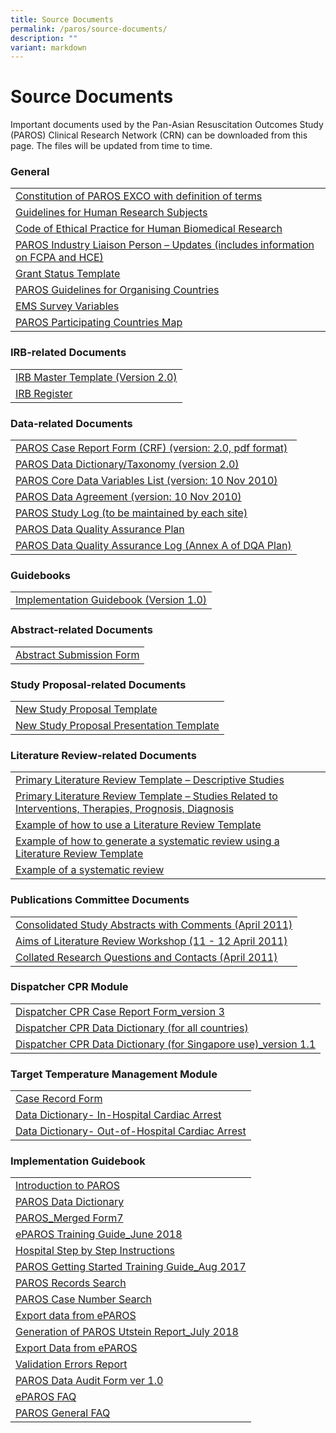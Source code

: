 ```yaml
---
title: Source Documents
permalink: /paros/source-documents/
description: ""
variant: markdown
---
```

<h1><strong>Source Documents</strong></h1>
<div>
   <p>Important documents used by the Pan-Asian Resuscitation Outcomes Study (PAROS) Clinical Research Network (CRN) can be downloaded from this page. The files will be updated from time to time.</p>
   <h3>General</h3>
   <table>
      <tbody>
         <tr>
            <td><a target="_blank" href="/files/PAROS/SD_General/1_Constitution_of_PAROS_EXCO_with_definition_of_terms_7May10_Final.pdf">Constitution of PAROS EXCO with definition of terms</a></td>
         </tr>
         <tr>
            <td><a target="_blank" href="/files/PAROS/SD_General/2_Gudelines_on_Research_on_Human_Subjects_ver1_Final.pdf">Guidelines for Human Research Subjects</a></td>
         </tr>
         <tr>
            <td><a target="_blank" href="/files/PAROS/SD_General/3_COEP_Approved_Jun_2010.pdf">Code of Ethical Practice for Human Biomedical Research</a></td>
         </tr>
         <tr>
            <td><a target="_blank" href="/files/PAROS/SD_General/4_PAROS_Industry_Liaison_Final_Oct10.pdf">PAROS Industry Liaison Person – Updates (includes information on FCPA and HCE)</a></td>
         </tr>
         <tr>
            <td><a target="_blank" href="/files/PAROS/SD_General/5_GrandStatus_Template.pdf">Grant Status Template</a></td>
         </tr>
         <tr>
            <td><a target="_blank" href="/files/PAROS/SD_General/5_PAROS_Guidelines_for_Organising_Country_Aug_2011v3.pdf">PAROS Guidelines for Organising Countries</a></td>
         </tr>
         <tr>
            <td><a target="_blank" href="/files/PAROS/SD_General/6_EMS_your_project_variables.pdf">EMS Survey Variables</a></td>
         </tr>
         <tr>
            <td><a target="_blank" href="/files/PAROS/SD_General/PAROS_Map_13_countries.pdf">PAROS Participating Countries Map</a></td>
         </tr>
      </tbody>
   </table>
   <h3>IRB-related Documents</h3>
   <table>
      <tbody>
         <tr>
            <td><a target="_blank" href="/files/PAROS/SD_IRB_Related_Documents/IRB_Master_Template_PAROS_protocol_ver2_0_16Nov10.pdf">IRB Master Template (Version 2.0)</a></td>
         </tr>
         <tr>
            <td><a target="_blank" href="/files/PAROS/SD_IRB_Related_Documents/2_IRB_Register.pdf">IRB Register</a></td>
         </tr>
      </tbody>
   </table>
   <h3>Data-related Documents</h3>
   <table>
      <tbody>
         <tr>
            <td><a target="_blank" href="/files/PAROS/SD_Data_Related_Documents/1_PAROS_Case_Report_Form.pdf">PAROS Case Report Form (CRF) (version: 2.0, pdf format)</a></td>
         </tr>
         <tr>
            <td><a target="_blank" href="/files/PAROS/SD_Data_Related_Documents/3_PAROS_DataDictionary_taxonomy_10.pdf">PAROS Data Dictionary/Taxonomy (version 2.0)</a></td>
         </tr>
         <tr>
            <td><a target="_blank" href="/files/PAROS/SD_Data_Related_Documents/4_PAROS_Core_Data_Variables_List.pdf">PAROS Core Data Variables List (version: 10 Nov 2010)</a></td>
         </tr>
         <tr>
            <td><a target="_blank" href="/files/PAROS/SD_Data_Related_Documents/5_PAROS_Data_Agreement.pdf">PAROS Data Agreement (version: 10 Nov 2010)</a></td>
         </tr>
         <tr>
            <td><a target="_blank" href="/files/PAROS/SD_Data_Related_Documents/6_PAROS_Study_Log.pdf">PAROS Study Log (to be maintained by each site)</a></td>
         </tr>
         <tr>
            <td><a target="_blank" href="/files/PAROS/SD_Data_Related_Documents/7_PAROS_Data_Quality_Assurance_Plan.pdf">PAROS Data Quality Assurance Plan</a></td>
         </tr>
         <tr>
            <td><a target="_blank" href="/files/PAROS/SD_Data_Related_Documents/8_PAROS_Data_Quality_Assurance_Log.pdf">PAROS Data Quality Assurance Log (Annex A of DQA Plan)</a></td>
         </tr>
      </tbody>
   </table>
   <h3>Guidebooks</h3>
   <table>
      <tbody>
         <tr>
            <td><a target="_blank" href="#">Implementation Guidebook (Version 1.0)</a></td>
         </tr>
      </tbody>
   </table>
   <h3>Abstract-related Documents</h3>
   <table>
      <tbody>
         <tr>
            <td><a target="_blank" href="/files/PAROS/SD_Abstract_Related_Documents/1_Abstract_Related_Documents.pdf">Abstract Submission Form</a></td>
         </tr>
      </tbody>
   </table>
   <h3>Study Proposal-related Documents</h3>
   <table>
      <tbody>
         <tr>
            <td><a target="_blank" href="/files/PAROS/SD_Study_Proposal_related/New_Study_Proposal_Template_2020.pdf">New Study Proposal Template</a></td>
         </tr>
         <tr>
            <td><a target="_blank" href="/files/PAROS/SD_Study_Proposal_related/PAROS_Study_Proposal_Presentation_Template.pdf">New Study Proposal Presentation Template</a></td>
         </tr>
      </tbody>
   </table>
   <h3>Literature Review-related Documents</h3>
   <table>
      <tbody>
         <tr>
            <td><a target="_blank" href="/files/PAROS/SD_Literature_Review_related/1_Primary_Literature_Review_Template.pdf">Primary Literature Review Template – Descriptive Studies</a></td>
         </tr>
         <tr>
            <td><a target="_blank" href="/files/PAROS/SD_Literature_Review_related/2_Primary_Literature_Review_Template.pdf">Primary Literature Review Template – Studies Related to Interventions, Therapies, Prognosis, Diagnosis</a></td>
         </tr>
         <tr>
            <td><a target="_blank" href="/files/PAROS/SD_Literature_Review_related/3_Example_of_how_to_use_a_literature_Review.pdf">Example of how to use a Literature Review Template</a></td>
         </tr>
         <tr>
            <td><a target="_blank" href="/files/PAROS/SD_Literature_Review_related/4_Example_of_how_to_generate_a_systematic_review.pdf">Example of how to generate a systematic review using a Literature Review Template</a></td>
         </tr>
         <tr>
            <td><a target="_blank" href="/files/PAROS/SD_Literature_Review_related/13_Use_of_antiarrhythmic_drugs_for_adult_cardiac_arrest_Ong_et_al.pdf">Example of a systematic review</a></td>
         </tr>
      </tbody>
   </table>
   <h3>Publications Committee Documents</h3>
   <table>
      <tbody>
         <tr>
            <td><a target="_blank" href="/files/PAROS/SD_Publications_Committee/PAROS_New_Study_Proposals_Collated_w_comments_Singapore__Tokyo.pdf">Consolidated Study Abstracts with Comments (April 2011)</a></td>
         </tr>
         <tr>
            <td><a target="_blank" href="/files/PAROS/SD_Publications_Committee/2_Aims_of_the_Workshop.pdf">Aims of Literature Review Workshop (11 - 12 April 2011)</a></td>
         </tr>
         <tr>
            <td><a target="_blank" href="/files/PAROS/SD_Publications_Committee/3_Collated_Research_Questions.pdf">Collated Research Questions and Contacts (April 2011)</a></td>
         </tr>
      </tbody>
   </table>
   <h3>Dispatcher CPR Module</h3>
   <table>
      <tbody>
         <tr>
            <td><a target="_blank" href="/files/PAROS/SD_Dispatcher_CPR_Module/PAROS_Dispatcher_CPR_Form3.pdf">Dispatcher CPR Case Report Form_version 3</a></td>
         </tr>
         <tr>
            <td><a target="_blank" href="/files/PAROS/SD_Dispatcher_CPR_Module/Final_dispatch_dictionary_for_CARES_PAROS_Oct2013.pdf">Dispatcher CPR Data Dictionary (for all countries)</a></td>
         </tr>
         <tr>
            <td><a target="_blank" href="/files/PAROS/SD_Dispatcher_CPR_Module/Dispatch_data_dictionary_for_PAROS_version_1_1_May_2018updated.pdf">Dispatcher CPR Data Dictionary (for Singapore use)_version 1.1</a></td>
         </tr>
      </tbody>
   </table>
   <h3>Target Temperature Management Module</h3>
   <table>
      <tbody>
         <tr>
            <td><a target="_blank" href="/files/PAROS/SD_Target_Temperature/1_Case_Record_Form.pdf">Case Record Form</a></td>
         </tr>
         <tr>
            <td><a target="_blank" href="/files/PAROS/SD_Target_Temperature/2_Data_Dictionary_In_Hospital_Cardiac_Arrest.pdf">Data Dictionary- In-Hospital Cardiac Arrest</a></td>
         </tr>
         <tr>
            <td><a target="_blank" href="/files/PAROS/SD_Target_Temperature/3_Data_Dictionary_Out_of_Hospital_Cardiac_Arrest.pdf">Data Dictionary- Out-of-Hospital Cardiac Arrest</a></td>
         </tr>
      </tbody>
   </table>
   <h3>Implementation Guidebook</h3>
   <table>
      <tbody>
         <tr>
            <td><a target="_blank" href="/files/PAROS/SD_Implementation_Guidebook/1_IntroductionToPAROS.pdf">Introduction to PAROS</a></td>
         </tr>
         <tr>
            <td><a target="_blank" href="/files/PAROS/SD_Implementation_Guidebook/2_PAROS_Data_Dictionary.pdf">PAROS Data Dictionary</a></td>
         </tr>
         <tr>
            <td><a target="_blank" href="/files/PAROS/SD_Implementation_Guidebook/PAROS_Merged_Form7.pdf">PAROS_Merged Form7</a></td>
         </tr>
         <tr>
            <td><a target="_blank" href="/files/PAROS/SD_Implementation_Guidebook/3_ePAROS_Training_Guide_Jun18.pdf">ePAROS Training Guide_June 2018</a></td>
         </tr>
         <tr>
            <td><a target="_blank" href="/files/PAROS/SD_Implementation_Guidebook/5_Hospital_Step_by_Step_Instructions.pdf">Hospital Step by Step Instructions</a></td>
         </tr>
         <tr>
            <td><a target="_blank" href="/files/PAROS/SD_Implementation_Guidebook/3_PAROS_Getting_Started_Training_Guidev2.pdf">PAROS Getting Started Training Guide_Aug 2017</a></td>
         </tr>
         <tr>
            <td><a target="_blank" href="/files/PAROS/SD_Implementation_Guidebook/7_PAROS_Case_Search.pdf">PAROS Records Search</a></td>
         </tr>
         <tr>
            <td><a target="_blank" href="/files/PAROS/SD_Implementation_Guidebook/4_PAROS_Case_Number_Search.pdf">PAROS Case Number Search</a></td>
         </tr>
         <tr>
            <td><a target="_blank" href="/files/PAROS/SD_Implementation_Guidebook/8_Export_Data_from_ePAROS.pdf">Export data from ePAROS</a></td>
         </tr>
         <tr>
            <td><a target="_blank" href="/files/PAROS/SD_Implementation_Guidebook/6_Generation_of_PAROS_Utstein_Reportv2.pdf">Generation of PAROS Utstein Report_July 2018</a></td>
         </tr>
         <tr>
            <td><a target="_blank" href="/files/PAROS/SD_Implementation_Guidebook/5_Export_data_from_ePAROS.pdf">Export Data from ePAROS</a></td>
         </tr>
         <tr>
            <td><a target="_blank" href="/files/PAROS/SD_Implementation_Guidebook/5_2_Validation_errors_report.pdf">Validation Errors Report</a></td>
         </tr>
         <tr>
            <td><a target="_blank" href="/files/PAROS/SD_Implementation_Guidebook/10_PAROS_Data_Audit_Form_ver_1_0.pdf">PAROS Data Audit Form ver 1.0</a></td>
         </tr>
         <tr>
            <td><a target="_blank" href="/files/PAROS/SD_Implementation_Guidebook/11_ePAROS_FAQ.pdf">ePAROS FAQ</a></td>
         </tr>
         <tr>
            <td><a target="_blank" href="/files/PAROS/SD_Implementation_Guidebook/12_PAROS_General_FAQ.pdf">PAROS General FAQ</a></td>
         </tr>
      </tbody>
   </table>
</div>